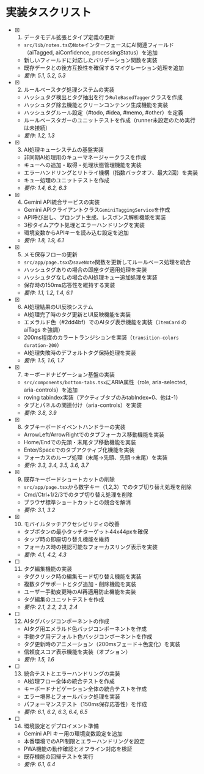 # 実装タスクリスト

- [x] 1. データモデル拡張とタイプ定義の更新
  - `src/lib/notes.ts`の`Note`インターフェースにAI関連フィールド（aiTagged, aiConfidence, processingStatus）を追加
  - 新しいフィールドに対応したバリデーション関数を実装
  - 既存データとの後方互換性を確保するマイグレーション処理を追加
  - _要件: 5.1, 5.2, 5.3_

- [x] 2. ルールベースタグ処理システムの実装
  - ハッシュタグ検出とタグ抽出を行う`RuleBasedTagger`クラスを作成
  - ハッシュタグ除去機能とクリーンコンテンツ生成機能を実装
  - ハッシュタグルール設定（#todo, #idea, #memo, #other）を定義
  - ルールベースタガーのユニットテストを作成（runner未設定のため実行は未接続）
  - _要件: 1.2, 1.3_

- [x] 3. AI処理キューシステムの基盤実装
  - 非同期AI処理用のキューマネージャークラスを作成
  - キューへの追加・取得・処理状態管理機能を実装
  - エラーハンドリングとリトライ機構（指数バックオフ、最大2回）を実装
  - キュー処理のユニットテストを作成
  - _要件: 1.4, 6.2, 6.3_

- [x] 4. Gemini API統合サービスの実装
  - Gemini APIクライアントクラス`GeminiTaggingService`を作成
  - API呼び出し、プロンプト生成、レスポンス解析機能を実装
  - 3秒タイムアウト処理とエラーハンドリングを実装
  - 環境変数からAPIキーを読み込む設定を追加
  - _要件: 1.8, 1.9, 6.1_

- [x] 5. メモ保存フローの更新
  - `src/app/page.tsx`の`saveNote`関数を更新してルールベース処理を統合
  - ハッシュタグありの場合の即座タグ適用処理を実装
  - ハッシュタグなしの場合のAI処理キュー追加処理を実装
  - 保存時の150ms応答性を維持する実装
  - _要件: 1.1, 1.2, 1.4, 6.1_

- [x] 6. AI処理結果のUI反映システム
  - AI処理完了時のタグ更新とUI反映機能を実装
  - エメラルド色（#2dd4bf）でのAIタグ表示機能を実装（`ItemCard` の aiTags を強調）
  - 200ms程度のカラートランジションを実装（`transition-colors duration-200`）
  - AI処理失敗時のデフォルトタグ保持処理を実装
  - _要件: 1.5, 1.6, 1.7_

- [x] 7. キーボードナビゲーション基盤の実装
  - `src/components/bottom-tabs.tsx`にARIA属性（role, aria-selected, aria-controls）を追加
  - roving tabindex実装（アクティブタブのみtabIndex=0、他は-1）
  - タブとパネルの関連付け（aria-controls）を実装
  - _要件: 3.8, 3.9_

- [x] 8. タブキーボードイベントハンドラーの実装
  - ArrowLeft/ArrowRightでのタブフォーカス移動機能を実装
  - Home/Endでの先頭・末尾タブ移動機能を実装
  - Enter/Spaceでのタブアクティブ化機能を実装
  - フォーカスのループ処理（末尾→先頭、先頭→末尾）を実装
  - _要件: 3.3, 3.4, 3.5, 3.6, 3.7_

- [x] 9. 既存キーボードショートカットの削除
  - `src/app/page.tsx`から数字キー（1,2,3）でのタブ切り替え処理を削除
  - Cmd/Ctrl+1/2/3でのタブ切り替え処理を削除
  - ブラウザ標準ショートカットとの競合を解消
  - _要件: 3.1, 3.2_

- [x] 10. モバイルタッチアクセシビリティの改善
  - タブボタンの最小タッチターゲット44x44pxを確保
  - タップ時の即座切り替え機能を維持
  - フォーカス時の視認可能なフォーカスリング表示を実装
  - _要件: 4.1, 4.2, 4.3_

- [ ] 11. タグ編集機能の実装
  - タグクリック時の編集モード切り替え機能を実装
  - 複数タグサポートとタグ追加・削除機能を実装
  - ユーザー手動変更時のAI再適用防止機能を実装
  - タグ編集のユニットテストを作成
  - _要件: 2.1, 2.2, 2.3, 2.4_

- [ ] 12. AIタグバッジコンポーネントの作成
  - AIタグ用エメラルド色バッジコンポーネントを作成
  - 手動タグ用デフォルト色バッジコンポーネントを作成
  - タグ更新時のアニメーション（200msフェード＋色変化）を実装
  - 信頼度スコア表示機能を実装（オプション）
  - _要件: 1.5, 1.6_

- [ ] 13. 統合テストとエラーハンドリングの実装
  - AI処理フロー全体の統合テストを作成
  - キーボードナビゲーション全体の統合テストを作成
  - エラー境界とフォールバック処理を実装
  - パフォーマンステスト（150ms保存応答性）を作成
  - _要件: 6.1, 6.2, 6.3, 6.4, 6.5_

- [ ] 14. 環境設定とデプロイメント準備
  - Gemini API キー用の環境変数設定を追加
  - 本番環境でのAPI制限とエラーハンドリングを設定
  - PWA機能の動作確認とオフライン対応を検証
  - 既存機能の回帰テストを実行
  - _要件: 6.1, 6.4_
